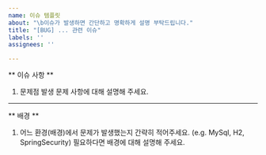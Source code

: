 ```yaml
---
name: 이슈 템플릿
about: "\b이슈가 발생하면 간단하고 명확하게 설명 부탁드립니다."
title: "[BUG] ... 관련 이슈"
labels: ''
assignees: ''

---
```


** 이슈 사항 **
1. 문제점 발생
문제 사항에 대해 설명해 주세요.

---

** 배경 **
1. 어느 환경(배경)에서 문제가 발생했는지 간략히 적어주세요. (e.g. MySql, H2, SpringSecurity)
필요하다면 배경에 대해 설명해 주세요.
